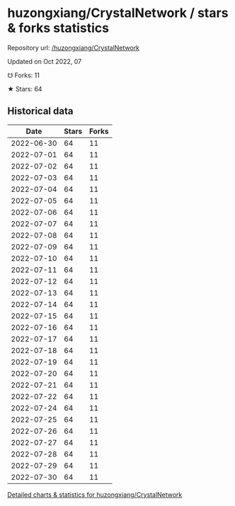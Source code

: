 # huzongxiang/CrystalNetwork / stars & forks statistics

Repository url: [/huzongxiang/CrystalNetwork](https://github.com/huzongxiang/CrystalNetwork)

Updated on Oct 2022, 07

☋ Forks: 11

★ Stars: 64

## Historical data
| Date | Stars | Forks |
|------|-------|-------|
| 2022-06-30 | 64 | 11 | 
| 2022-07-01 | 64 | 11 | 
| 2022-07-02 | 64 | 11 | 
| 2022-07-03 | 64 | 11 | 
| 2022-07-04 | 64 | 11 | 
| 2022-07-05 | 64 | 11 | 
| 2022-07-06 | 64 | 11 | 
| 2022-07-07 | 64 | 11 | 
| 2022-07-08 | 64 | 11 | 
| 2022-07-09 | 64 | 11 | 
| 2022-07-10 | 64 | 11 | 
| 2022-07-11 | 64 | 11 | 
| 2022-07-12 | 64 | 11 | 
| 2022-07-13 | 64 | 11 | 
| 2022-07-14 | 64 | 11 | 
| 2022-07-15 | 64 | 11 | 
| 2022-07-16 | 64 | 11 | 
| 2022-07-17 | 64 | 11 | 
| 2022-07-18 | 64 | 11 | 
| 2022-07-19 | 64 | 11 | 
| 2022-07-20 | 64 | 11 | 
| 2022-07-21 | 64 | 11 | 
| 2022-07-22 | 64 | 11 | 
| 2022-07-24 | 64 | 11 | 
| 2022-07-25 | 64 | 11 | 
| 2022-07-26 | 64 | 11 | 
| 2022-07-27 | 64 | 11 | 
| 2022-07-28 | 64 | 11 | 
| 2022-07-29 | 64 | 11 | 
| 2022-07-30 | 64 | 11 | 


[Detailed charts & statistics for huzongxiang/CrystalNetwork](https://reviewgithub.com/rep/huzongxiang/CrystalNetwork)
